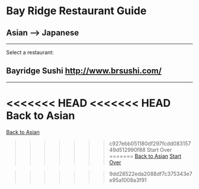 # Bay Ridge Restaurant Guide
## Asian --> Japanese
---
Select a restaurant:
## Bayridge Sushi http://www.brsushi.com/
---
<<<<<<< HEAD
<<<<<<< HEAD
Back to Asian
=======
[Back to Asian](..)
>>>>>>> c927ebb051180df297fcdd08315749d512990f88
Start Over
=======
[Back to Asian](../asian.md)
[Start Over](../home.md)

>>>>>>> 9dd28522eda2088df7c375343e7e95a1008a3f91
